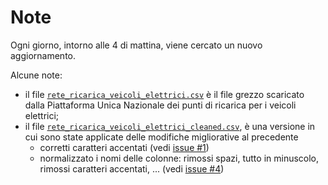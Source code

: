 # Note

Ogni giorno, intorno alle 4 di mattina, viene cercato un nuovo aggiornamento.

Alcune note:

- il file [`rete_ricarica_veicoli_elettrici.csv`](rete_ricarica_veicoli_elettrici.csv) è il file grezzo scaricato dalla Piattaforma Unica Nazionale dei punti di ricarica per i veicoli elettrici;
- il file [`rete_ricarica_veicoli_elettrici_cleaned.csv`](rete_ricarica_veicoli_elettrici_cleaned.csv), è una versione in cui sono state applicate delle modifiche migliorative al precedente
  - corretti caratteri accentati (vedi [issue #1](https://github.com/ondata/rete_ricarica_veicoli_elettrici/issues/1))
  - normalizzato i nomi delle colonne: rimossi spazi, tutto in minuscolo, rimossi caratteri accentati, ... (vedi [issue #4](https://github.com/ondata/rete_ricarica_veicoli_elettrici/issues/4))
